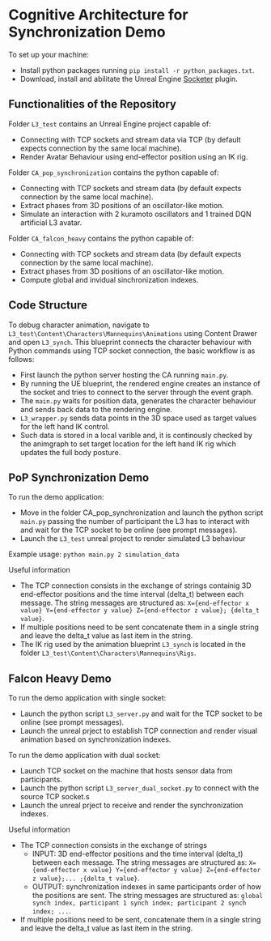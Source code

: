 # Cognitive Architecture for Synchronization Demo 

To set up your machine:
- Install python packages running `pip install -r python_packages.txt`.
- Download, install and abilitate the Unreal Engine [Socketer](https://github.com/How2Compute/Socketer) plugin.

## Functionalities of the Repository  
Folder `L3_test` contains an Unreal Engine project capable of:
- Connecting with TCP sockets and stream data via TCP (by default expects connection by the same local machine).
- Render Avatar Behaviour using end-effector position using an IK rig.

Folder `CA_pop_synchronization` contains the python capable of:
- Connecting with TCP sockets and stream data (by default expects connection by the same local machine).
- Extract phases from 3D positions of an oscillator-like motion.
- Simulate an interaction with 2 kuramoto oscillators and 1 trained DQN artificial L3 avatar.

Folder `CA_falcon_heavy` contains the python capable of:
- Connecting with TCP sockets and stream data (by default expects connection by the same local machine).
- Extract phases from 3D positions of an oscillator-like motion.
- Compute global and invidual sinchronization indexes.

## Code Structure 
To debug character animation, navigate to `L3_test\Content\Characters\Mannequins\Animations` using Content Drawer and open `L3_synch`.
This blueprint connects the character behaviour with Python commands using TCP socket connection, the basic workflow is as follows:
- First launch the python server hosting the CA running `main.py`.
- By running the UE blueprint, the rendered engine creates an instance of the socket and tries to connect to the server through the event graph.
- The `main.py` waits for position data, generates the character behaviour and sends back data to the rendering engine.
- `L3_wrapper.py` sends data points in the 3D space used as target values for the left hand IK control.
- Such data is stored in a local varible and, it is continously checked by the animgraph to set target location for the left hand IK rig which updates the full body posture.

## PoP Synchronization Demo
To run the demo application:
- Move in the folder CA_pop_synchronization and launch the python script `main.py` passing the number of participant the L3 has to interact with and wait for the TCP socket to be online (see prompt messages).
- Launch the  `L3_test` unreal project to render simulated L3 behaviour

Example usage:
`python main.py 2 simulation_data`

Useful information
- The TCP connection consists in the exchange of strings containig 3D end-effector positions and the time interval (delta_t) between each message. The string messages are structured as: `X={end-effector x value} Y={end-effector y value} Z={end-effector z value}; {delta_t value}`.
- If multiple positions need to be sent concatenate them in a single string and leave the delta_t value as last item in the string.
- The IK rig used by the animation blueprint `L3_synch` is located in the folder `L3_test\Content\Characters\Mannequins\Rigs`.

## Falcon Heavy Demo
To run the demo application with single socket:
- Launch the python script `L3_server.py` and wait for the TCP socket to be online (see prompt messages).
- Launch the unreal prject to establish TCP connection and render visual animation based on synchronization indexes.

To run the demo application with dual socket:
- Launch TCP socket on the machine that hosts sensor data from participants.
- Launch the python script `L3_server_dual_socket.py` to connect with the source TCP socket.s
- Launch the unreal prject to receive and render the synchronization indexes.

Useful information
- The TCP connection consists in the exchange of strings
  - INPUT: 3D end-effector positions and the time interval (delta_t) between each message. The string messages are structured as: `X={end-effector x value} Y={end-effector y value} Z={end-effector z value};... ;{delta_t value}`.
  - OUTPUT: synchronization indexes in same participants order of how the positions are sent. The string messages are structured as: `global synch index, participant 1 synch index; participant 2 synch index; ...`.
- If multiple positions need to be sent, concatenate them in a single string and leave the delta_t value as last item in the string. 
